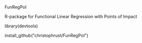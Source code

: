 FunRegPoI

R-package for Functional Linear Regression with Points of Impact


library(devtools)

install_github("christophrust/FunRegPoI")
